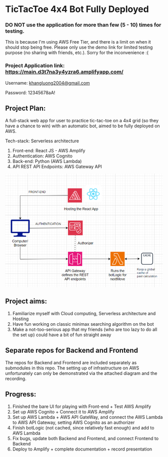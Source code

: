# TicTacToe 4x4 Bot Fully Deployed

### DO NOT use the application for more than few (5 - 10) times for testing.
This is because I'm using AWS Free Tier, and there is a limit on when it should stop being free. Please only use the demo link for limited testing purpose (no sharing with friends, etc.). Sorry for the inconvenience :(

### Project Application link: https://main.d3t7na3y4yzra6.amplifyapp.com/

Username: khangluong2004@gmail.com

Password: 12345678aA!

## Project Plan:
A full-stack web app for user to practice tic-tac-toe on a 4x4 grid (so they have a chance to win)
with an automatic bot, aimed to be fully deployed on AWS.

Tech-stack: Serverless architecture

1. Front-end: React JS - AWS Amplify
2. Authentication: AWS Cognito
3. Back-end: Python (AWS Lambda)
4. API REST API Endpoints: AWS Gateway API

![Alt text](architecture.png)

## Project aims:
1. Familiarize myself with Cloud computing, Serverless architecture and Hosting
2. Have fun working on classic minimax searching algorithm on the bot
3. Make a not-too-serious app that my friends (who are too lazy to do all the set up) could have a bit of fun straight away

## Separate repos for Backend and Frontend
The repos for Backend and Frontend are included separately as submodules in this repo. The setting up of infrastructure on AWS unfortunately can only be demonstrated via the attached diagram and the recording.

## Progress:
1. Finished the bare UI for playing with Front-end + Test AWS Amplify
2. Set up AWS Cognito + Connect it to AWS Amplify
3. Set up AWS Lambda + AWS API GateWay, and connect the AWS Lambda to AWS API Gateway, setting AWS Cognito as an authorizer
4. Finish botLogic (not cached, since relatively fast enough) and add to AWS Lambda
5. Fix bugs, update both Backend and Frontend, and connect Frontend to Backend
6. Deploy to Amplify + complete documentation + record presentation
